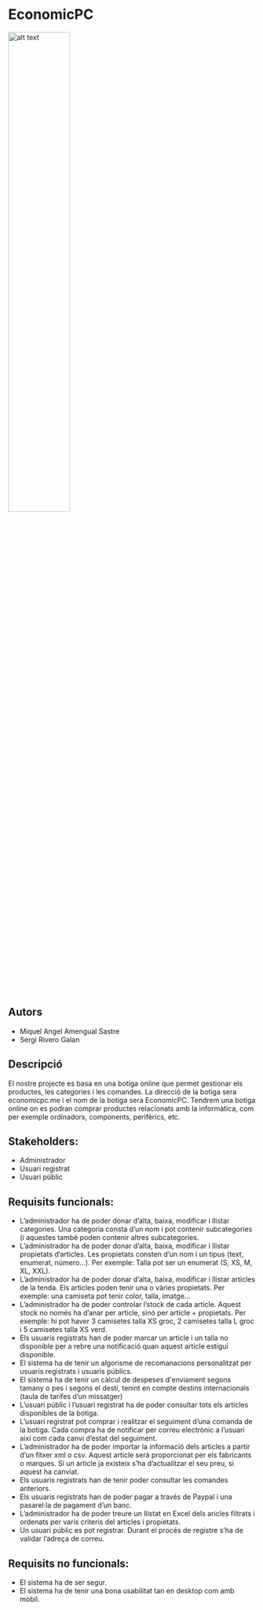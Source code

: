 # EconomicPC

<img src="https://github.com/sriverogalan/ProjecteBotiga/raw/main/docs/logo.png?raw=true" alt="alt text" width="50%">

## Autors

- Miquel Angel Amengual Sastre
- Sergi Rivero Galan

## Descripció

El nostre projecte es basa en una botiga online que permet gestionar els productes, les categories i les comandes.
La direcció de la botiga sera economicpc.me i el nom de la botiga sera EconomicPC. Tendrem una botiga online on es podran comprar productes relacionats amb la informàtica, com per exemple ordinadors, components, perifèrics, etc.

## Stakeholders:

- Administrador
- Usuari registrat
- Usuari públic

## Requisits funcionals:

- L’administrador ha de poder donar d’alta, baixa, modificar i llistar categories. Una categoria consta d’un nom i pot contenir subcategories (i aquestes també poden contenir altres subcategories.
- L’administrador ha de poder donar d’alta, baixa, modificar i llistar propietats d’articles. Les propietats consten d’un nom i un tipus (text, enumerat, número…). Per exemple: Talla pot ser un enumerat (S, XS, M, XL, XXL).
- L’administrador ha de poder donar d’alta, baixa, modificar i llistar articles de la tenda. Els articles poden tenir una o vàries propietats. Per exemple: una camiseta pot tenir color, talla, imatge…
- L’administrador ha de poder controlar l’stock de cada article. Aquest stock no només ha d’anar per article, sinó per article + propietats. Per exemple: hi pot haver 3 camisetes talla XS groc, 2 camisetes talla L groc i 5 camisetes talla XS verd.
- Els usuaris registrats han de poder marcar un article i un talla no disponible per a rebre una notificació quan aquest article estigui disponible.
- El sistema ha de tenir un algorisme de recomanacions personalitzat per usuaris registrats i usuaris públics.
- El sistema ha de tenir un càlcul de despeses d'enviament segons tamany o pes i segons el destí, tenint en compte destins internacionals (taula de tarifes d’un missatger)
- L’usuari públic i l’usuari registrat ha de poder consultar tots els articles disponibles de la botiga.
- L’usuari registrat pot comprar i realitzar el seguiment d’una comanda de la botiga. Cada compra ha de notificar per correu electrònic a l’usuari així com cada canvi d’estat del seguiment.
- L’administrador ha de poder importar la informació dels articles a partir d’un fitxer xml o csv. Aquest article serà proporcionat per els fabricants o marques. Si un article ja existeix s’ha d’actualitzar el seu preu, si aquest ha canviat.
- Els usuaris registrats han de tenir poder consultar les comandes anteriors.
- Els usuaris registrats han de poder pagar a través de Paypal i una pasarel·la de pagament d’un banc.
- L’administrador ha de poder treure un llistat en Excel dels aricles filtrats i ordenats per varis criteris del articles i propietats.
- Un usuari públic es pot registrar. Durant el procés de registre s’ha de validar l’adreça de correu.

## Requisits no funcionals:

- El sistema ha de ser segur.
- El sistema ha de tenir una bona usabilitat tan en desktop com amb mòbil.
